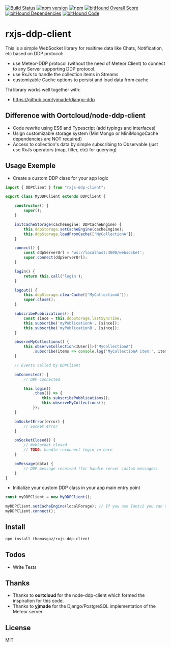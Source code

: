 [![Build Status](https://travis-ci.org/thomasgazzoni/rxjs-ddp-client.svg?branch=master)](https://travis-ci.org/thomasgazzoni/rxjs-ddp-client)
[![npm version](https://badge.fury.io/js/rxjs-ddp-client.svg)](https://badge.fury.io/js/rxjs-ddp-client)
[![npm](https://img.shields.io/npm/dm/rxjs-ddp-client.svg)](https://www.npmjs.com/package/rxjs-ddp-client)
[![bitHound Overall Score](https://www.bithound.io/github/thomasgazzoni/rxjs-ddp-client/badges/score.svg)](https://www.bithound.io/github/thomasgazzoni/rxjs-ddp-client)
[![bitHound Dependencies](https://www.bithound.io/github/thomasgazzoni/rxjs-ddp-client/badges/dependencies.svg)](https://www.bithound.io/github/thomasgazzoni/rxjs-ddp-client/master/dependencies/npm)
[![bitHound Code](https://www.bithound.io/github/thomasgazzoni/rxjs-ddp-client/badges/code.svg)](https://www.bithound.io/github/thomasgazzoni/rxjs-ddp-client)

# rxjs-ddp-client
This is a simple WebSocket library for realtime data like Chats, Notification, etc based on DDP protocol:
 - use Meteor-DDP protocol (without the need of Meteor Client) to connect to any Server supporting DDP protocol.
 - use RxJs to handle the collection items in Streams
 - customizable Cache options to persist and load data from cache

Thi library works well together with:
 - https://github.com/yjmade/django-ddp

## Difference with Oortcloud/node-ddp-client
 - Code rewrite using ES6 and Typescript (add typings and interfaces)
 - Usign customizable storage system (MiniMongo or MiniMongoCache dependencies are NOT required)
 - Access to collection's data by simple subscribing to Observable (just use RxJs operators (map, filter, etc) for querying)

## Usage Exemple

 - Create a custom DDP class for your app logic

```Typescript
import { DDPClient } from "rxjs-ddp-client";

export class MyDDPClient extends DDPClient {

    constructor() {
        super();
    }

    initCacheStorage(cacheEngine: DDPCacheEngine) {
        this.ddpStorage.setCacheEngine(cacheEngine);
        this.ddpStorage.loadFromCache(['MyCollectionA']);
    }

    connect() {
        const ddpServerUrl = 'ws://localhost:3000/websocket';
        super.connect(ddpServerUrl);
    }

    login() {
        return this.call('login');
    }

    logout() {
        this.ddpStorage.clearCache(['MyCollectionA']);
        super.close();
    }

    subscribePubblications() {
        const since = this.ddpStorage.lastSyncTime;
        this.subscribe('myPublicationA', [since]);
        this.subscribe('myPublicationB', [since]);
    }

    observeMyCollections() {
        this.observeCollection<IUser[]>('MyCollectionA')
            .subscribe(items => console.log('MyCollectionA item:', item));
    }

    // Events called by DDPClient

    onConnected() {
        // DDP connected

        this.login()
            .then(() => {
                this.subscribePubblications();
                this.observeMyCollections();
            });
    }

    onSocketError(error) {
        // Socket error
    }

    onSocketClosed() {
        // WebSocket closed
        // TODO: handle reconnect login in here
    }

    onMessage(data) {
        // DDP message received (for handle server custom messages)
    }
}
```

 - Initialize your custom DDP class in your app main entry point

```Typescript
const myDDPClient = new MyDDPClient();

myDDPClient.setCacheEngine(localForage); // If you use Ionic2 you can use Storage straight away ( import { Storage } from 'ionic-storage'; )
myDDPClient.connect();
```

## Install

```sh
npm install thomasgaz/rxjs-ddp-client
```

## Todos
 - Write Tests

## Thanks
 - Thanks to **oortcloud** for the node-ddp-client which formed the inspiration for this code.
 - Thanks to **yjmade** for the Django/PostgreSQL implementation of the Meteor server.

License
----

MIT

[//]: # (These are reference links used in the body of this note and get stripped out when the markdown processor does its job. There is no need to format nicely because it shouldn't be seen. Thanks SO - http://stackoverflow.com/questions/4823468/store-comments-in-markdown-syntax)

   [Typecript]: <http://typscriptlang.org>

